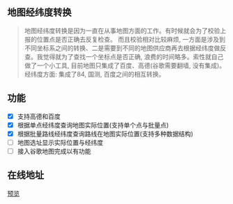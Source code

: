 ## 地图经纬度转换
> 地图经纬度转换是因为一直在从事地图方面的工作。有时候就会为了校验上报的位置点是否正确去反复检查。 而且校验相对比较麻烦, 一方面是涉及到不同坐标系之间的转换、二是需要到不同的地图供应商再去根据经纬度做反查。我觉得就为了查找一个坐标点是否正确, 浪费的时间略多。索性就自己做了一个小工具, 目前地图只集成了百度、高德(谷歌需要翻墙, 没有集成)。经纬度方面: 集成了84, 国测, 百度之间的相互转换。

## 功能
- [x] 支持高德和百度
- [x] 根据单点经纬度查询地图实际位置(支持单个点与批量点)
- [x] 根据批量路线经纬度查询路线在地图实际位置(支持多种数据结构)
- [ ] 地图选址显示实际位置与经纬度
- [ ] 接入谷歌地图完成以有功能
## 在线地址
[预览](https://wangdabao-map.js.org)